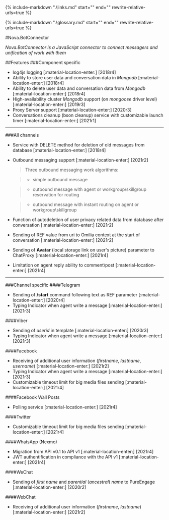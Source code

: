{%
   include-markdown ".\links.md"
   start="<!--datelink-botconnector-start-->"
   end="<!--datelink-botconnector-end-->"
   rewrite-relative-urls=true
%}

{%
   include-markdown ".\glossary.md"
   start="<!--glossary-start-->"
   end="<!--glossary-end-->"
   rewrite-relative-urls=true
%}

#Nova.BotConnector

*Nova.BotConnector is a JavaScript connector to connect messagers and unification of work with them*

##Features
###Component specific

- log4js logging [:material-location-enter:] [2018r4]
- Ability to store user data and conversation data in *Mongodb* [:material-location-enter:] [2018r4]
- Ability to delete user data and conversation data from *Mongodb* [:material-location-enter:] [2018r4]
- High-availability cluster *Mongodb* support (on *mongoose* driver level) [:material-location-enter:] [2019r3]
- Proxy Server support [:material-location-enter:] [2020r3]
- Conversations cleanup (bson cleanup) service with customizable launch timer [:material-location-enter:] [2021r1]

***

###All channels

- Service with DELETE method for deletion of old messages from database [:material-location-enter:] [2018r4] 
- Outbound messaging support [:material-location-enter:] [2021r2]

	> Three outbound messaging work algorithms:
	
	> - simple outbound message

	> - outbound message with agent or workgroup\skillgroup reservation for routing

	> - outbound message with instant routing on agent or workgroup\skillgroup

- Function of autodeletion of user privacy related data from database after conversation [:material-location-enter:] [2021r2]
- Sending of REF value from uri to Omilia context at the start of conversation [:material-location-enter:] [2021r2]
- Sending of **Avatar** (local storage link on user's picture) parameter to ChatProxy [:material-location-enter:] [2021r4]
- Limitation on agent reply ability to comment\post [:material-location-enter:] [2021r4]

***

###Channel specific
####Telegram

- Sending of **/start** command following text as REF parameter [:material-location-enter:] [2020r4]
- Typing Indicator when agent write a message [:material-location-enter:] [2021r3]

####Viber

- Sending of *userid* in template [:material-location-enter:] [2020r3]
- Typing Indicator when agent write a message [:material-location-enter:] [2021r3]

####Facebook

- Receiving of additional user information (*firstname*, *lastname*, *username*) [:material-location-enter:] [2021r2]
- Typing Indicator when agent write a message [:material-location-enter:] [2021r3]
- Customizable timeout limit for big media files sending [:material-location-enter:] [2021r4]

####Facebook Wall Posts

- Polling service [:material-location-enter:] [2021r4]

####Twitter

- Customizable timeout limit for big media files sending [:material-location-enter:] [2021r4]

####WhatsApp (Nexmo)

- Migration from API v0.1 to API v1 [:material-location-enter:] [2021r4]
- JWT authentification in compliance with the API v1 [:material-location-enter:] [2021r4]

####WeChat

- Sending of *first name* and *parential* (*ancestral*) *name* to PureEngage [:material-location-enter:] [2020r2]

####WebChat

- Receiving of additional user information (*firstname*, *lastname*) [:material-location-enter:] [2021r2]